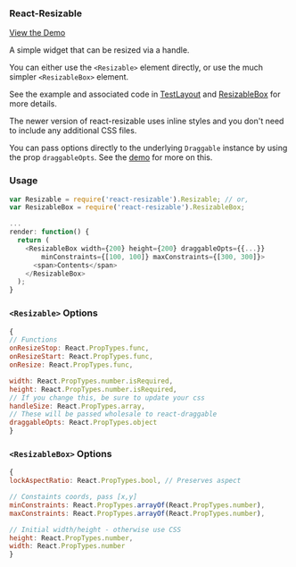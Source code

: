 ### React-Resizable

[View the Demo](https://strml.github.io/react-resizable/examples/1.html)

A simple widget that can be resized via a handle.

You can either use the `<Resizable>` element directly, or use the much simpler `<ResizableBox>` element.

See the example and associated code in [TestLayout](/test/TestLayout.jsx) and
[ResizableBox](/lib/ResizableBox.jsx) for more details.

The newer version of react-resizable uses inline styles and you don't need to include any additional CSS files.

You can pass options directly to the underlying `Draggable` instance by using the prop `draggableOpts`.
See the [demo](/test/TestLayout.jsx) for more on this.


### Usage

```javascript
var Resizable = require('react-resizable').Resizable; // or,
var ResizableBox = require('react-resizable').ResizableBox;

...
render: function() {
  return (
    <ResizableBox width={200} height={200} draggableOpts={{...}}
        minConstraints={[100, 100]} maxConstraints={[300, 300]}>
      <span>Contents</span>
    </ResizableBox>
  );
}
```

### `<Resizable>` Options

```js
{
// Functions
onResizeStop: React.PropTypes.func,
onResizeStart: React.PropTypes.func,
onResize: React.PropTypes.func,

width: React.PropTypes.number.isRequired,
height: React.PropTypes.number.isRequired,
// If you change this, be sure to update your css
handleSize: React.PropTypes.array,
// These will be passed wholesale to react-draggable
draggableOpts: React.PropTypes.object
}
```

### `<ResizableBox>` Options

```js
{
lockAspectRatio: React.PropTypes.bool, // Preserves aspect

// Constaints coords, pass [x,y]
minConstraints: React.PropTypes.arrayOf(React.PropTypes.number),
maxConstraints: React.PropTypes.arrayOf(React.PropTypes.number),

// Initial width/height - otherwise use CSS
height: React.PropTypes.number,
width: React.PropTypes.number
}
```
```
